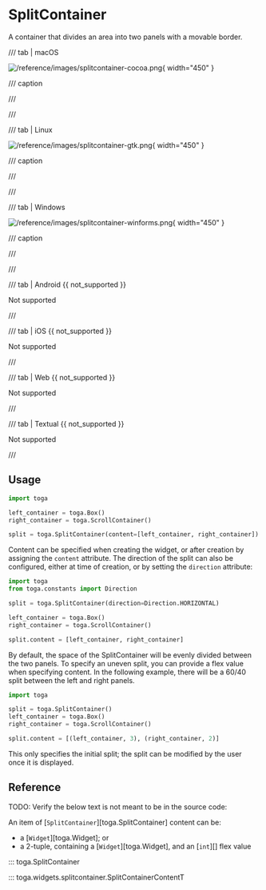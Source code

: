 # SplitContainer

A container that divides an area into two panels with a movable border.

/// tab | macOS

![/reference/images/splitcontainer-cocoa.png](/reference/images/splitcontainer-cocoa.png){ width="450" }

/// caption

///

<!-- TODO: Update alt text -->

///

/// tab | Linux

![/reference/images/splitcontainer-gtk.png](/reference/images/splitcontainer-gtk.png){ width="450" }

/// caption

///

<!-- TODO: Update alt text -->

///

/// tab | Windows

![/reference/images/splitcontainer-winforms.png](/reference/images/splitcontainer-winforms.png){ width="450" }

/// caption

///

<!-- TODO: Update alt text -->

///

/// tab | Android {{ not_supported }}

Not supported

///

/// tab | iOS {{ not_supported }}

Not supported

///

/// tab | Web {{ not_supported }}

Not supported

///

/// tab | Textual {{ not_supported }}

Not supported

///

## Usage

```python
import toga

left_container = toga.Box()
right_container = toga.ScrollContainer()

split = toga.SplitContainer(content=[left_container, right_container])
```

Content can be specified when creating the widget, or after creation by assigning the `content` attribute. The direction of the split can also be configured, either at time of creation, or by setting the `direction` attribute:

```python
import toga
from toga.constants import Direction

split = toga.SplitContainer(direction=Direction.HORIZONTAL)

left_container = toga.Box()
right_container = toga.ScrollContainer()

split.content = [left_container, right_container]
```

By default, the space of the SplitContainer will be evenly divided between the two panels. To specify an uneven split, you can provide a flex value when specifying content. In the following example, there will be a 60/40 split between the left and right panels.

```python
import toga

split = toga.SplitContainer()
left_container = toga.Box()
right_container = toga.ScrollContainer()

split.content = [(left_container, 3), (right_container, 2)]
```

This only specifies the initial split; the split can be modified by the user once it is displayed.

## Reference

TODO: Verify the below text is not meant to be in the source code:

An item of [`SplitContainer`][toga.SplitContainer] content can be:

- a [`Widget`][toga.Widget]; or
- a 2-tuple, containing a [`Widget`][toga.Widget], and an [`int`][] flex value

::: toga.SplitContainer

::: toga.widgets.splitcontainer.SplitContainerContentT
